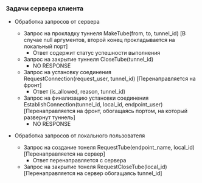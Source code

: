 ### Задачи сервера клиента
- Обработка запросов от сервера 
  - Запрос на прокладку туннеля MakeTube(from, to, tunnel_id) [В случае null аргументов, второй конец прокладывается на локальный порт]
    - Ответ содержит статус успешности выполнения
  - Запрос на закрытие туннеля CloseTube(tunnel_id)
    - NO RESPONSE
  - Запрос на установку соединения RequestConnection(request_user, tunnel_id) [Перенаправляется на фронт]
    - Ответ (is_allowed, reason, tunnel_id)
  - Запрос на финализацию установки соединения EstablishConnection(tunnel_id, local_id, endpoint_user) [Перенаправляется на фронт, обогащаясь портом, на который развернут туннель]
    - NO RESPONSE

- Обработка запросов от локального пользователя
  - Запрос на создание тонеля RequestTube(endpoint_name, local_id) [Перенаправляется на сервер]
    - Ответ перенаправляется с сервера
  - Запрос на закрытие тонеля RequestCloseTube(local_id) [Перенаправляется на сервер обогащаясь tunnel_id]

